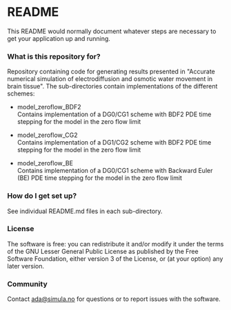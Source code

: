# README #

This README would normally document whatever steps are necessary to get your application up and running.

### What is this repository for? ###

Repository containing code for generating results presented in "Accurate
numerical simulation of electrodiffusion and osmotic water movement in brain
tissue". The sub-directories contain implementations of the different schemes:

* model_zeroflow_BDF2  
    Contains implementation of a DG0/CG1 scheme with BDF2 PDE time stepping
    for the model in the zero flow limit

* model_zeroflow_CG2  
    Contains implementation of a DG1/CG2 scheme with BDF2 PDE time stepping
    for the model in the zero flow limit

* model_zeroflow_BE  
    Contains implementation of a DG0/CG1 scheme with Backward Euler (BE) PDE time stepping
    for the model in the zero flow limit

### How do I get set up? ###

See individual README.md files in each sub-directory.

### License ###

The software is free: you can redistribute it and/or modify it under the terms
of the GNU Lesser General Public License as published by the Free Software
Foundation, either version 3 of the License, or (at your option) any later
version.

### Community ###

Contact ada@simula.no for questions or to report issues with the software.
